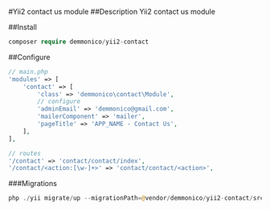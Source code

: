 #Yii2 contact us module
##Description
Yii2 contact us module


##Install
```php
composer require demmonico/yii2-contact
```


##Configure 

```php
// main.php
'modules' => [
    'contact' => [
        'class' => 'demmonico\contact\Module',
        // configure
        'adminEmail' => 'demmonico@gmail.com',
        'mailerComponent' => 'mailer',
        'pageTitle' => 'APP_NAME - Contact Us',
    ],
],
```
```php
// routes
'/contact' => 'contact/contact/index',
'/contact/<action:[\w-]+>' => 'contact/contact/<action>',
```


###Migrations
```php
php ./yii migrate/up --migrationPath=@vendor/demmonico/yii2-contact/src/migrations
```
